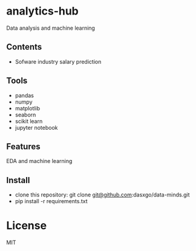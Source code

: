 # analytics-hub
Data analysis and machine learning 

## **Contents**

- Sofware industry salary prediction

## **Tools**

- pandas 
- numpy
- matplotlib
- seaborn 
- scikit learn
- jupyter notebook

## **Features**

EDA and machine learning

## **Install**

- clone this repository: git clone git@github.com:dasxgo/data-minds.git
- pip install -r requirements.txt

# **License**
MIT



